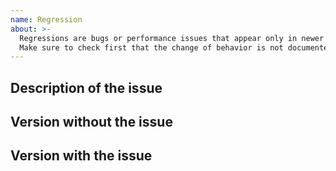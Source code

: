 ```yaml
---
name: Regression
about: >-
  Regressions are bugs or performance issues that appear only in newer versions. They usually get higher priority.
  Make sure to check first that the change of behavior is not documented in the changelog.
---
```


## Description of the issue


## Version without the issue


## Version with the issue
